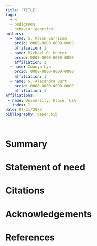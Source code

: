 ```yaml
---
title: 'TITLE'
tags:
  - R
  - pedigrees
  - behavior genetics
authors:
  - name: S. Mason Garrison
    orcid: 0000-0000-0000-0000
    affiliation: 1
  - name: Michael D. Hunter
    orcid: 0000-0000-0000-0000
    affiliation: 1
  - name: Xuanyu Lyu
    orcid: 0000-0000-0000-0000
    affiliation: 1
  - name: S. Alexandra Burt
    orcid: 0000-0000-0000-0000
    affiliation: 1
affiliations:
 - name: University, Place, USA
   index: 1
date: 07/21/2023
bibliography: paper.bib

---
```


# Summary
<!--
The forces on stars, galaxies, and dark matter under external gravitational
fields lead to the dynamical evolution of structures in the universe. The orbits
of these bodies are therefore key to understanding the formation, history, and
future state of galaxies. The field of "galactic dynamics," which aims to model
the gravitating components of galaxies to study their structure and evolution,
is now well-established, commonly taught, and frequently used in astronomy.
Aside from toy problems and demonstrations, the majority of problems require
efficient numerical tools, many of which require the same base code (e.g., for
performing numerical orbit integration).
-->

# Statement of need
<!--
`Gala` is an Astropy-affiliated Python package for galactic dynamics. Python
enables wrapping low-level languages (e.g., C) for speed without losing
flexibility or ease-of-use in the user-interface. The API for `Gala` was
designed to provide a class-based and user-friendly interface to fast (C or
Cython-optimized) implementations of common operations such as gravitational
potential and force evaluation, orbit integration, dynamical transformations,
and chaos indicators for nonlinear dynamics. `Gala` also relies heavily on and
interfaces well with the implementations of physical units and astronomical
coordinate systems in the `Astropy` package [@astropy] (`astropy.units` and
`astropy.coordinates`).

`Gala` was designed to be used by both astronomical researchers and by
students in courses on gravitational dynamics or astronomy. It has already been
used in a number of scientific publications [@Pearson:2017] and has also been
used in graduate courses on Galactic dynamics to, e.g., provide interactive
visualizations of textbook material [@Binney:2008]. The combination of speed,
design, and support for Astropy functionality in `Gala` will enable exciting
scientific explorations of forthcoming data releases from the *Gaia* mission
[@gaia] by students and experts alike.

-->
# Citations

# Acknowledgements
<!--
We acknowledge contributions from Jonathan D. Trattner.
-->
# References

